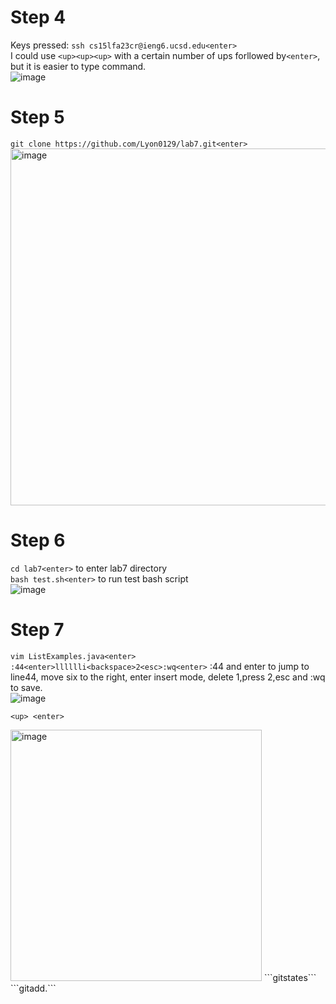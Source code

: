 
# Step 4
Keys pressed: ```ssh cs15lfa23cr@ieng6.ucsd.edu<enter>```  
I could use ```<up><up><up>``` with a certain number of ups forllowed by```<enter>```, but it is easier to type command.  
![image](https://github.com/Lyon0129/cse15l-lab-reports/assets/130290363/a730bb27-2fce-4850-8a70-8f4a4f1646b1)

# Step 5
```git clone https://github.com/Lyon0129/lab7.git<enter> ```  
<img width="571" alt="image" src="https://github.com/Lyon0129/cse15l-lab-reports/assets/130290363/82552f6f-6d7f-4055-a8cf-cfcad93e9cef">

# Step 6
```cd lab7<enter>``` to enter lab7 directory  
```bash test.sh<enter>``` to run test bash script  
![image](https://github.com/Lyon0129/cse15l-lab-reports/assets/130290363/ac9fc006-40b5-4623-a093-520c768637eb)

# Step 7
```vim ListExamples.java<enter>```  
```:44<enter>lllllli<backspace>2<esc>:wq<enter>```  :44 and enter to jump to line44, move six to the right, enter insert mode, delete 1,press 2,esc and :wq to save.  
![image](https://github.com/Lyon0129/cse15l-lab-reports/assets/130290363/682c37d2-23c9-4684-a8f7-ac047f06e707)


```<up> <enter>```  

<img width="402" alt="image" src="https://github.com/Lyon0129/cse15l-lab-reports/assets/130290363/4ec8c290-3765-4d30-8dfb-8fcf9a23715e">
```git<space>states<enter>```  
```git<space>add<space>.<enter>```  


